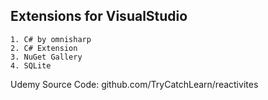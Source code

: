 ## Extensions for VisualStudio

    1. C# by omnisharp
    2. C# Extension
    3. NuGet Gallery
    4. SQLite



Udemy Source Code: github.com/TryCatchLearn/reactivites


